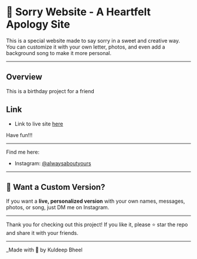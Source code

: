 # 💞 Sorry Website - A Heartfelt Apology Site

This is a special website made to say sorry in a sweet and creative way.  
You can customize it with your own letter, photos, and even add a background song to make it more personal.

---


## Overview
This is a birthday project for a friend

## Link
- Link to live site [here](https://Anjali-Forgive-me.netlify.app/)

Have fun!!!

---

Find me here:  
- Instagram: [@alwaysaboutyours](https://instagram.com/alwaysaboutyours)  


---

## 📩 Want a Custom Version?

If you want a **live, personalized version** with your own names, messages, photos, or song, just DM me on Instagram.

---

Thank you for checking out this project! If you like it, please ⭐ star the repo and share it with your friends.

---

_Made with 💖 by Kuldeep Bheel
